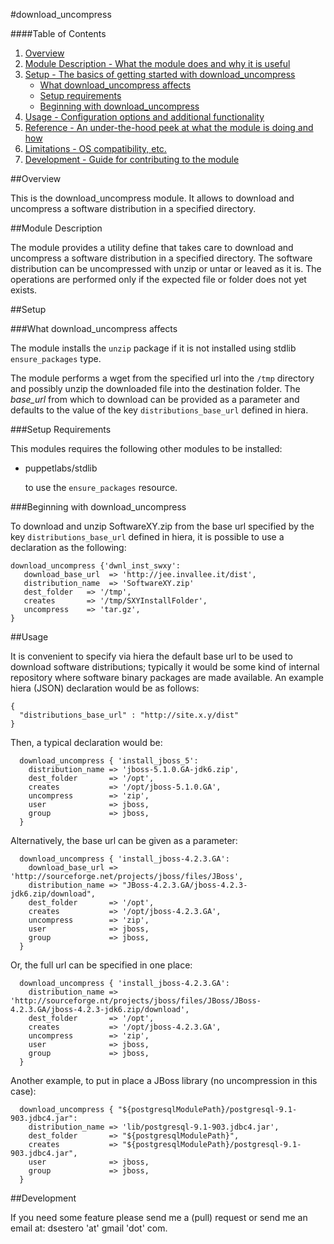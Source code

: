 #download_uncompress

####Table of Contents

1. [Overview](#overview)
2. [Module Description - What the module does and why it is useful](#module-description)
3. [Setup - The basics of getting started with download_uncompress](#setup)
    * [What download_uncompress affects](#what-download_uncompress-affects)
    * [Setup requirements](#setup-requirements)
    * [Beginning with download_uncompress](#beginning-with-download_uncompress)
4. [Usage - Configuration options and additional functionality](#usage)
5. [Reference - An under-the-hood peek at what the module is doing and how](#reference)
5. [Limitations - OS compatibility, etc.](#limitations)
6. [Development - Guide for contributing to the module](#development)

##Overview

This is the download_uncompress module. It allows to download and uncompress a software distribution in a specified directory.

##Module Description

The module provides a utility define that takes care to download and uncompress a software distribution in a specified directory. The software distribution can be uncompressed with unzip or untar or leaved as it is. The operations are performed only if the expected file or folder does not yet exists.

##Setup

###What download_uncompress affects

The module installs the `unzip` package if it is not installed using stdlib `ensure_packages` type.

The module performs a wget from the specified url into the `/tmp` directory and possibly unzip the downloaded file into the destination folder. The *base_url* from which to download can be provided as a parameter and defaults to the value of the key `distributions_base_url` defined in hiera.

###Setup Requirements

This modules requires the following other modules to be installed:

* puppetlabs/stdlib

    to use the `ensure_packages` resource.
	
###Beginning with download_uncompress	

To download and unzip SoftwareXY.zip from the base url specified by the key `distributions_base_url` defined in hiera, it is possible to use a declaration as the following:

```
download_uncompress {'dwnl_inst_swxy':
   download_base_url  => 'http://jee.invallee.it/dist',
   distribution_name  => 'SoftwareXY.zip'
   dest_folder   => '/tmp',
   creates       => '/tmp/SXYInstallFolder',
   uncompress    => 'tar.gz',
}
```

##Usage

It is convenient to specify via hiera the default base url to be used to download software distributions; typically it would be some kind of internal repository where software binary packages are made available. An example hiera (JSON) declaration would be as follows:

```
{
  "distributions_base_url" : "http://site.x.y/dist"
}
```

Then, a typical declaration would be:
```
  download_uncompress { 'install_jboss_5':
    distribution_name => 'jboss-5.1.0.GA-jdk6.zip',
    dest_folder       => '/opt',
    creates           => '/opt/jboss-5.1.0.GA',
    uncompress        => 'zip',
    user              => jboss,
    group             => jboss,
  }
```

Alternatively, the base url can be given as a parameter:
```
  download_uncompress { 'install_jboss-4.2.3.GA':
    download_base_url => 'http://sourceforge.net/projects/jboss/files/JBoss',
    distribution_name => "JBoss-4.2.3.GA/jboss-4.2.3-jdk6.zip/download",
    dest_folder       => '/opt',
    creates           => '/opt/jboss-4.2.3.GA',
    uncompress        => 'zip',
    user              => jboss,
    group             => jboss,
  }
```

Or, the full url can be specified in one place:
```
  download_uncompress { 'install_jboss-4.2.3.GA':
    distribution_name => 'http://sourceforge.nt/projects/jboss/files/JBoss/JBoss-4.2.3.GA/jboss-4.2.3-jdk6.zip/download',
    dest_folder       => '/opt',
    creates           => '/opt/jboss-4.2.3.GA',
    uncompress        => 'zip',
    user              => jboss,
    group             => jboss,
  }
```

Another example, to put in place a JBoss library (no uncompression in this case):
```
  download_uncompress { "${postgresqlModulePath}/postgresql-9.1-903.jdbc4.jar":
    distribution_name => 'lib/postgresql-9.1-903.jdbc4.jar',
    dest_folder       => "${postgresqlModulePath}",
    creates           => "${postgresqlModulePath}/postgresql-9.1-903.jdbc4.jar",
    user              => jboss,
    group             => jboss,
  }
```
##Development

If you need some feature please send me a (pull) request or send me an email at: dsestero 'at' gmail 'dot' com.

